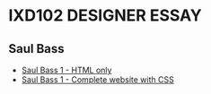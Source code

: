 IXD102 DESIGNER ESSAY
=======================

Saul Bass
------------------

- [Saul Bass 1 - HTML only](https://halmcgonigle.github.io/saulbass/saul_bass_essay.html)
- [Saul Bass 1 - Complete website with CSS](https://halmcgonigle.github.io/saulbass/saul_bass_essay_1.html)